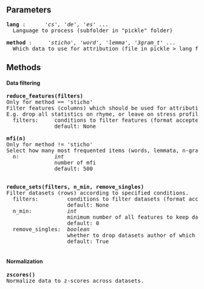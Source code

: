 

## Parameters
<pre>
<b>lang</b> :      <i>'cs', 'de', 'es' ...</i> 
  Language to process (subfolder in "pickle" folder)  

<b>method</b> :     <i>'sticho', 'word', 'lemma', '3gram_t' ...</i>
  Which data to use for attribution (file in pickle > lang folder)
</pre>

## Methods
#### Data filtering
<pre>
<b>reduce_features(filters)</b>
Only for method == 'sticho'
Filter features (columns) which should be used for attribution. 
E.g. drop all statistics on rhyme, or leave on stress profile.
  filters:     conditions to filter features (format accepted by pandas .query method)
               default: None    

<b>mfi(n)</b>
Only for method != 'sticho'
Select how many most frequented items (words, lemmata, n-grams) will be analyzed.
  n:           <i>int</i>
               number of mfi
               default: 500    


<b>reduce_sets(filters, n_min, remove_singles)</b>
Filter datasets (rows) according to specified conditions.
  filters:         conditions to filter datasets (format accepted by pandas .query method)
                   default: None
  n_min:           <i>int</i>
                   minimum number of all features to keep dataset
                   default: 0
  remove_singles:  <i>boolean</i>
                   whether to drop datasets author of which is not author of any other dataset
                   default: True

</pre>

#### Normalization
<pre>
<b>zscores()</b>
Normalize data to z-scores across datasets.
</pre>
